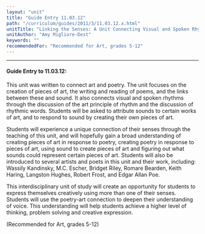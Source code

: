 ```yaml
---
layout: "unit"
title: "Guide Entry 11.03.12"
path: "/curriculum/guides/2011/3/11.03.12.x.html"
unitTitle: "Linking the Senses: A Unit Connecting Visual and Spoken Rhythms"
unitAuthor: "Amy Migliore-Dest"
keywords: ""
recommendedFor: "Recommended for Art, grades 5-12"
---
```

<body>
<hr/>
 <h4>
  Guide Entry to 11.03.12:
 </h4>
 <p>
  This unit was written to connect art and poetry. The unit focuses on the creation of pieces of art, the writing and reading of poems, and the links between these and sound. It also connects visual and spoken rhythms through the discussion of the art principle of rhythm and the discussion of rhythmic words. Students will be asked to attribute sounds to certain works of art, and to respond to sound by creating their own pieces of art.
 </p>
<p>
  Students will experience a unique connection of their senses through the teaching of this unit, and will hopefully gain a broad understanding of creating pieces of art in response to poetry, creating poetry in response to pieces of art, using sound to create pieces of art and figuring out what sounds could represent certain pieces of art. Students will also be introduced to several artists and poets in this unit and their work, including: Wassily Kandinsky, M.C. Escher, Bridget Riley, Romare Bearden, Keith Haring, Langston Hughes, Robert Frost, and Edgar Allan Poe.
 </p>
<p>
  This interdisciplinary unit of study will create an opportunity for students to express themselves creatively using more than one of their senses. Students will use the poetry-art connection to deepen their understanding of voice. This understanding will help students achieve a higher level of thinking, problem solving and creative expression.
 </p>
<p>
  (Recommended for Art, grades 5-12)
 </p>


</body>